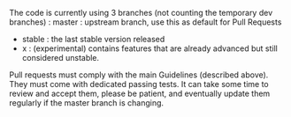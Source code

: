 

The code is currently using 3 branches (not counting the temporary dev branches) : 
master : upstream branch, use this as default for Pull Requests

* stable : the last stable version released
* x :  (experimental) contains features that are already advanced but still considered unstable.

Pull requests must comply with the main Guidelines (described above). They must come with dedicated passing tests. It can take some time to review and accept them, please be patient, and eventually update them regularly if the master branch is changing. 


